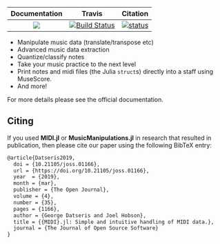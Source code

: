| **Documentation**   | **Travis**     |  **Citation**
|:--------:|:--------:|:------:|
|[![](https://img.shields.io/badge/docs-online-blue.svg)](https://juliamusic.github.io/JuliaMusic_documentation.jl/latest/) | [![Build Status](https://travis-ci.org/JuliaMusic/MusicManipulations.jl.svg?branch=master)](https://travis-ci.org/JuliaMusic/MusicManipulations.jl) | [![status](http://joss.theoj.org/papers/e0cfc67982f857ed96d906ff2266aa15/status.svg)](http://joss.theoj.org/papers/e0cfc67982f857ed96d906ff2266aa15)

* Manipulate music data (translate/transpose etc)
* Advanced music data extraction
* Quantize/classify notes
* Take your music practice to the next level
* Print notes and midi files (the Julia `struct`s) directly into a staff using MuseScore.
* And more!

For more details please see the official documentation.

## Citing

If you used **MIDI.jl** or **MusicManipulations.jl** in research that resulted in publication, then please cite our paper using the following BibTeX entry:
```latex
@article{Datseris2019,
  doi = {10.21105/joss.01166},
  url = {https://doi.org/10.21105/joss.01166},
  year  = {2019},
  month = {mar},
  publisher = {The Open Journal},
  volume = {4},
  number = {35},
  pages = {1166},
  author = {George Datseris and Joel Hobson},
  title = {{MIDI}.jl: Simple and intuitive handling of MIDI data.},
  journal = {The Journal of Open Source Software}
}
```
